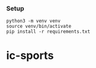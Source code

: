 ### Setup


```
python3 -m venv venv
source venv/bin/activate
pip install -r requirements.txt
```

# ic-sports
